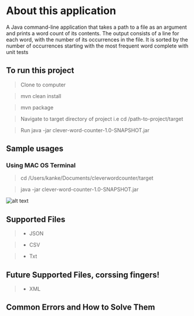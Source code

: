 #  About this application #
A Java command-line application that takes a path to a file as an argument and prints a word count of its contents. The output consists of a line for each word, with the number of its occurrences in the file. It is sorted by the number of occurrences starting with the most frequent word complete with unit tests

##  To run this project ##

> Clone to computer

> mvn clean install

> mvn package

> Navigate to target directory of project i.e cd /path-to-project/target

> Run java -jar clever-word-counter-1.0-SNAPSHOT.jar

##  Sample usages ##

###  Using MAC OS Terminal ###

> cd /Users/kanke/Documents/cleverwordcounter/target

> java -jar clever-word-counter-1.0-SNAPSHOT.jar

![alt text][logo]

[logo]: https://imgur.com/jYWZDyY "example"

##  Supported Files ##

> * JSON

> * CSV

> * Txt

##  Future Supported Files, corssing fingers! ##

> * XML

##  Common Errors and How to Solve Them ##

